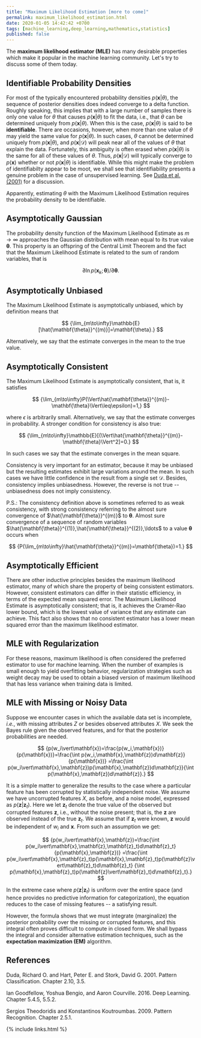 ```yaml
---
title: "Maximum Likelihood Estimation [more to come]"
permalink: maximum_likelihood_estimation.html
date: 2020-01-05 14:42:42 +0700
tags: [machine_learning,deep_learning,mathematics,statistics]
published: false
---
```


The **maximum likelihood estimator (MLE)** has many desirable properties which make it popular in the machine learning
community. Let's try to discuss some of them today.

## Identifiable Probability Densities
For most of the typically encountered probability densities $p(\mathbf{x}\vert\theta)$, the sequence of posterior
densities does indeed converge to a delta function. Roughly speaking, this implies that with a large number of samples
there is only one value for $\theta$ that causes $p(\mathbf{x}\vert\theta)$ to fit the data, i.e., that $\theta$ can be
determined uniquely from $p(\mathbf{x}\vert\theta)$. When this is the case, $p(\mathbf{x}\vert\theta)$ is said to be
**identifiable**. There are occasions, however, when more than one value of $\theta$ may yield the same value for
$p(\mathbf{x}\vert\theta)$. In such cases, $\theta$ cannot be determined uniquely from $p(\mathbf{x}\vert\theta)$, and
$p(\mathbf{x}\vert\mathcal{D})$ will peak near all of the values of $\theta$ that explain the data. Fortunately, this
ambiguity is often erased when $p(\mathbf{x}\vert\theta)$ is the same for all of these values of $\theta$. Thus,
$p(\mathbf{x}\vert\mathcal{D})$ will typically converge to $p(\mathbf{x})$ whether or not $p(\mathbf{x}\vert\theta)$ is
identifiable. While this might make the problem of identifiabilty appear to be moot, we shall see that identifiability
presents a genuine problem in the case of unsupervised learning. See [Duda et al. (2001)](#references) for a discussion.

Apparently, estimating $\theta$ with the Maximum Likelihood Estimation requires the probability density to be
identifiable.

## Asymptotically Gaussian
The probability density function of the Maximum Likelihood Estimate as $m\to\infty$ approaches the Gaussian distribution
with mean equal to its true value $\mathbf{\theta}$. This property is an offspring of the Central Limit Theorem and the
fact that the Maximum Likelihood Estimate is related to the sum of random variables, that is

$$
  {\partial\ln p(\mathbf{x}_k;\mathbf{\theta})/\partial\mathbf{\theta}.}
$$

## Asymptotically Unbiased
The Maximum Likelihood Estimate is asymptotically unbiased, which by definition means that

$$
  {\lim_{m\to\infty}\mathbb{E}[\hat{\mathbf{\theta}}^{(m)}]=\mathbf{\theta}.}
$$

Alternatively, we say that the estimate converges in the mean to the true value.

## Asymptotically Consistent
The Maximum Likelihood Estimate is asymptotically consistent, that is, it satisfies

$$
  {\lim_{m\to\infty}P(\Vert\hat{\mathbf{\theta}}^{(m)}-\mathbf{\theta}\Vert\leq\epsilon)=1,}
$$

where $\epsilon$ is arbitrarily small. Alternatively, we say that the estimate converges in probability. A stronger
condition for consistency is also true:

$$
  {\lim_{m\to\infty}\mathbb{E}[(\Vert\hat{\mathbf{\theta}}^{(m)}-\mathbf{\theta}\Vert^2]=0.}
$$

In such cases we say that the estimate converges in the mean square.

Consistency is very important for an estimator, because it may be unbiased but the resulting estimates exhibit large
variations around the mean. In such cases we have little confidence in the result from a single set $\mathcal{D}$.
Besides, consistency implies unbiasedness. However, the reverse is not true -- unbiasedness does not imply consistency.

P.S.: The consistency definition above is sometimes referred to as weak consistency, with strong consistency referring
to the almost sure convergence of $\hat{\mathbf{\theta}}^{(m)}$ to $\mathbf{\theta}$. Almost sure convergence of a
sequence of random variables $\hat{\mathbf{\theta}}^{(1)},\hat{\mathbf{\theta}}^{(2)},\ldots$ to a value
$\mathbf{\theta}$ occurs when

$$
  {P(\lim_{m\to\infty}\hat{\mathbf{\theta}}^{(m)}=\mathbf{\theta})=1.}
$$

## Asymptotically Efficient
There are other inductive principles besides the maximum likelihood estimator, many of which share the property of being
consistent estimators. However, consistent estimators can differ in their statistic efficiency, in terms of the expected
mean squared error. The Maximum Likelihood Estimate is asymptotically consistent; that is, it achieves the Cramér-Rao
lower bound, which is the lowest value of variance that any estimate can achieve. This fact also shows that no
consistent estimator has a lower mean squared error than the maximum likelihood estimator.

## MLE with Regularization
For these reasons, maximum likelihood is often considered the preferred estimator to use for machine learning. When the
number of examples is small enough to yield overfitting behavior, regularization strategies such as weight decay may be
used to obtain a biased version of maximum likelihood that has less variance when training data is limited.

## MLE with Missing or Noisy Data
Suppose we encounter cases in which the available data set is incomplete, <I>i.e.</I>, with missing attributes $Z$ or
besides observed attributes $X$. We seek the Bayes rule given the observed features, and for that the posterior
probabilities are needed.

$$
  {p(w_i\vert\mathbf{x})=\frac{p(w_i,\mathbf{x})}{p(\mathbf{x})}=\frac{\int p(w_i,\mathbf{x},\mathbf{z})d\mathbf{z}}{p(\mathbf{x})}
  =\frac{\int p(w_i\vert\mathbf{x},\mathbf{z})p(\mathbf{x},\mathbf{z})d\mathbf{z}}{\int p(\mathbf{x},\mathbf{z})d\mathbf{z}}.}
$$

It is a simple matter to generalize the results to the case where a particular feature has been corrupted by
statistically independent noise. We assume we have uncorrupted features $X$, as before, and a noise model, expressed as
$p(\mathbf{z}\vert\mathbf{z}_t)$. Here we let $\mathbf{z}_t$ denote the true value of the observed but corrupted
features $\mathbf{z}$, i.e., without the noise present; that is, the $\mathbf{z}$ are observed instead of the true
$\mathbf{z}_t$. We assume that if $\mathbf{z}_t$ were known, $\mathbf{z}$ would be independent of $w_i$ and
$\mathbf{x}$. From such an assumption we get:

$$
  {p(w_i\vert\mathbf{x},\mathbf{z})=\frac{\int p(w_i\vert\mathbf{x},\mathbf{z},\mathbf{z}_t)d\mathbf{z}_t}{p(\mathbf{x},\mathbf{z})}
  =\frac{\int p(w_i\vert\mathbf{x},\mathbf{z}_t)p(\mathbf{x},\mathbf{z}_t)p(\mathbf{z}\vert\mathbf{z}_t)d\mathbf{z}_t}
  {\int p(\mathbf{x},\mathbf{z}_t)p(\mathbf{z}\vert\mathbf{z}_t)d\mathbf{z}_t}.}
$$

In the extreme case where $p(\mathbf{z}\vert\mathbf{z}_t)$ is uniform over the entire space (and hence provides no
predictive information for categorization), the equation reduces to the case of missing features -- a satisfying result.

However, the formula shows that we must integrate (marginalize) the posterior probability over the missing or corrupted
features, and this integral often proves difficult to compute in closed form. We shall bypass the integral and consider
alternative estimation techniques, such as the **expectation maximization (EM)** algorithm.

## References
Duda, Richard O. and Hart, Peter E. and Stork, David G. 2001. Pattern Classification. Chapter 2.10, 3.5.

Ian Goodfellow, Yoshua Bengio, and Aaron Courville. 2016. Deep Learning. Chapter 5.4.5, 5.5.2.

Sergios Theodoridis and Konstantinos Koutroumbas. 2009. Pattern Recognition. Chapter 2.5.1.

{% include links.html %}

